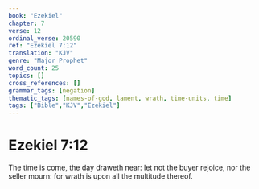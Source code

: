```yaml
---
book: "Ezekiel"
chapter: 7
verse: 12
ordinal_verse: 20590
ref: "Ezekiel 7:12"
translation: "KJV"
genre: "Major Prophet"
word_count: 25
topics: []
cross_references: []
grammar_tags: [negation]
thematic_tags: [names-of-god, lament, wrath, time-units, time]
tags: ["Bible","KJV","Ezekiel"]
---
```


# Ezekiel 7:12

The time is come, the day draweth near: let not the buyer rejoice, nor the seller mourn: for wrath is upon all the multitude thereof.

